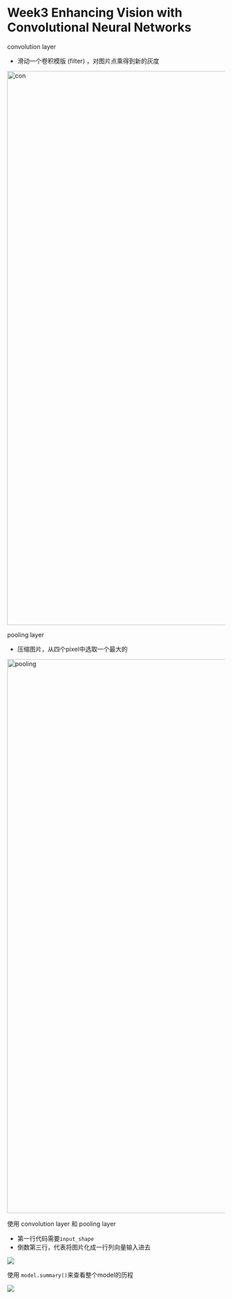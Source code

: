 # Week3 Enhancing Vision with Convolutional Neural Networks

convolution layer
- 滑动一个卷积模版 (filter) ，对图片点乘得到新的灰度


<img width="1280" alt="con" src="https://user-images.githubusercontent.com/41643043/57127169-1d0d3a80-6dc2-11e9-8cbd-0cf7495e9c00.png">



pooling layer
- 压缩图片，从四个pixel中选取一个最大的


<img width="1280" alt="pooling" src="https://user-images.githubusercontent.com/41643043/57127170-1d0d3a80-6dc2-11e9-99a5-ef8470987090.png">





使用 convolution layer 和 pooling layer
- 第一行代码需要```input_shape```
- 倒数第三行，代表将图片化成一行列向量输入进去



![](https://user-images.githubusercontent.com/41643043/57127644-affaa480-6dc3-11e9-9426-9541b1c777cb.png)


使用 ```model.summary()```来查看整个model的历程

![](https://user-images.githubusercontent.com/41643043/57127649-b25cfe80-6dc3-11e9-8d8a-a47ed7c7043f.png)



